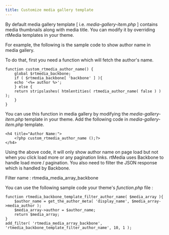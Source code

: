```yaml
---
title: Customize media gallery template
---
```



By default media gallery template [ i.e. *media-gallery-item.php* ] contains media thumbnails along with media title. You can modify it by overriding rtMedia templates in your theme.

For example, the following is the sample code to show author name in media gallery. 

To do that, first you need a function which will fetch the author's name.

	
	function custom_rtmedia_author_name() {
	    global $rtmedia_backbone;
	    if ( $rtmedia_backbone[ 'backbone' ] ){
		echo '<%= author %>';
	    } else {
		return stripslashes( htmlentities( rtmedia_author_name( false ) ) );
	    }
	}
	

You can use this function in media gallery by modifying the *media-gallery-item.php* template in your theme. Add the following code in *media-gallery-item.php* template.


	<h4 title="Author Name:">
		<?php custom_rtmedia_author_name ();?>
	</h4>


Using the above code, it will only show author name on page load but not when you click load more or any pagination links. rtMedia uses Backbone to handle load more / pagination. You also need to filter the JSON response which is handled by Backbone.

Filter name : rtmedia_media_array_backbone

You can use the following sample code your theme's *function.php* file :


	function rtmedia_backbone_template_filter_author_name( $media_array ){
	    $author_name = get_the_author_meta( 'display_name', $media_array->media_author );
	    $media_array->author = $author_name;
	    return $media_array;
	}
	add_filter( 'rtmedia_media_array_backbone', 'rtmedia_backbone_template_filter_author_name', 10, 1 );


